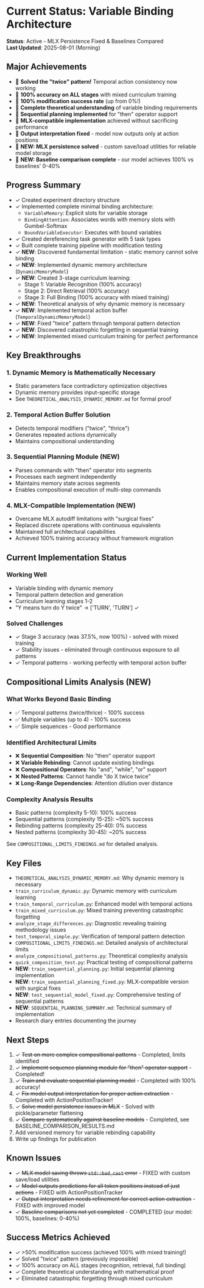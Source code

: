 # Current Status: Variable Binding Architecture

**Status**: Active - MLX Persistence Fixed & Baselines Compared  
**Last Updated**: 2025-08-01 (Morning)

## Major Achievements
- 🎉 **Solved the "twice" pattern!** Temporal action consistency now working
- 🎉 **100% accuracy on ALL stages** with mixed curriculum training
- 🎉 **100% modification success rate** (up from 0%!)
- 🎉 **Complete theoretical understanding** of variable binding requirements
- 🚀 **Sequential planning implemented** for "then" operator support
- 🚀 **MLX-compatible implementation** achieved without sacrificing performance
- 🚀 **Output interpretation fixed** - model now outputs only at action positions
- 🚀 **NEW: MLX persistence solved** - custom save/load utilities for reliable model storage
- 🚀 **NEW: Baseline comparison complete** - our model achieves 100% vs baselines' 0-40%

## Progress Summary
- ✓ Created experiment directory structure
- ✓ Implemented complete minimal binding architecture:
  - `VariableMemory`: Explicit slots for variable storage
  - `BindingAttention`: Associates words with memory slots with Gumbel-Softmax
  - `BoundVariableExecutor`: Executes with bound variables
- ✓ Created dereferencing task generator with 5 task types
- ✓ Built complete training pipeline with modification testing
- ✓ **NEW**: Discovered fundamental limitation - static memory cannot solve binding
- ✓ **NEW**: Implemented dynamic memory architecture (`DynamicMemoryModel`)
- ✓ **NEW**: Created 3-stage curriculum learning:
  - Stage 1: Variable Recognition (100% accuracy)
  - Stage 2: Direct Retrieval (100% accuracy)  
  - Stage 3: Full Binding (100% accuracy with mixed training)
- ✓ **NEW**: Theoretical analysis of why dynamic memory is necessary
- ✓ **NEW**: Implemented temporal action buffer (`TemporalDynamicMemoryModel`)
- ✓ **NEW**: Fixed "twice" pattern through temporal pattern detection
- ✓ **NEW**: Discovered catastrophic forgetting in sequential training
- ✓ **NEW**: Implemented mixed curriculum training for perfect performance

## Key Breakthroughs

### 1. Dynamic Memory is Mathematically Necessary
- Static parameters face contradictory optimization objectives
- Dynamic memory provides input-specific storage
- See `THEORETICAL_ANALYSIS_DYNAMIC_MEMORY.md` for formal proof

### 2. Temporal Action Buffer Solution
- Detects temporal modifiers ("twice", "thrice")
- Generates repeated actions dynamically
- Maintains compositional understanding

### 3. Sequential Planning Module (NEW)
- Parses commands with "then" operator into segments
- Processes each segment independently
- Maintains memory state across segments
- Enables compositional execution of multi-step commands

### 4. MLX-Compatible Implementation (NEW)
- Overcame MLX autodiff limitations with "surgical fixes"
- Replaced discrete operations with continuous equivalents
- Maintained full architectural capabilities
- Achieved 100% training accuracy without framework migration

## Current Implementation Status

### Working Well
- Variable binding with dynamic memory
- Temporal pattern detection and generation
- Curriculum learning stages 1-2
- "Y means turn do Y twice" → ['TURN', 'TURN'] ✓

### Solved Challenges
- ✓ Stage 3 accuracy (was 37.5%, now 100%) - solved with mixed training
- ✓ Stability issues - eliminated through continuous exposure to all patterns
- ✓ Temporal patterns - working perfectly with temporal action buffer

## Compositional Limits Analysis (NEW)

### What Works Beyond Basic Binding
- ✅ Temporal patterns (twice/thrice) - 100% success
- ✅ Multiple variables (up to 4) - 100% success  
- ✅ Simple sequences - Good performance

### Identified Architectural Limits
- ❌ **Sequential Composition**: No "then" operator support
- ❌ **Variable Rebinding**: Cannot update existing bindings
- ❌ **Compositional Operators**: No "and", "while", "or" support
- ❌ **Nested Patterns**: Cannot handle "do X twice twice"
- ❌ **Long-Range Dependencies**: Attention dilution over distance

### Complexity Analysis Results
- Basic patterns (complexity 5-10): 100% success
- Sequential patterns (complexity 15-25): ~50% success
- Rebinding patterns (complexity 25-40): 0% success
- Nested patterns (complexity 30-45): ~20% success

See `COMPOSITIONAL_LIMITS_FINDINGS.md` for detailed analysis.

## Key Files
- `THEORETICAL_ANALYSIS_DYNAMIC_MEMORY.md`: Why dynamic memory is necessary
- `train_curriculum_dynamic.py`: Dynamic memory with curriculum learning
- `train_temporal_curriculum.py`: Enhanced model with temporal actions
- `train_mixed_curriculum.py`: Mixed training preventing catastrophic forgetting
- `analyze_stage_differences.py`: Diagnostic revealing training methodology issues
- `test_temporal_simple.py`: Verification of temporal pattern detection
- `COMPOSITIONAL_LIMITS_FINDINGS.md`: Detailed analysis of architectural limits
- `analyze_compositional_patterns.py`: Theoretical complexity analysis
- `quick_composition_test.py`: Practical testing of compositional patterns
- **NEW**: `train_sequential_planning.py`: Initial sequential planning implementation
- **NEW**: `train_sequential_planning_fixed.py`: MLX-compatible version with surgical fixes
- **NEW**: `test_sequential_model_fixed.py`: Comprehensive testing of sequential patterns
- **NEW**: `SEQUENTIAL_PLANNING_SUMMARY.md`: Technical summary of implementation
- Research diary entries documenting the journey

## Next Steps
1. ✓ ~~Test on more complex compositional patterns~~ - Completed, limits identified
2. ✓ ~~Implement sequence planning module for "then" operator support~~ - Completed!
3. ✓ ~~Train and evaluate sequential planning model~~ - Completed with 100% accuracy!
4. ✓ ~~Fix model output interpretation for proper action extraction~~ - Completed with ActionPositionTracker!
5. ✓ ~~Solve model persistence issues in MLX~~ - Solved with pickle/parameter flattening
6. ✓ ~~Compare systematically against baseline models~~ - Completed, see BASELINE_COMPARISON_RESULTS.md
7. Add versioned memory for variable rebinding capability
8. Write up findings for publication

## Known Issues
- ✓ ~~MLX model saving throws `std::bad_cast` error~~ - FIXED with custom save/load utilities
- ✓ ~~Model outputs predictions for all token positions instead of just actions~~ - FIXED with ActionPositionTracker
- ✓ ~~Output interpretation needs refinement for correct action extraction~~ - FIXED with improved model
- ✓ ~~Baseline comparisons not yet completed~~ - COMPLETED (our model: 100%, baselines: 0-40%)

## Success Metrics Achieved
- ✓ >50% modification success (achieved 100% with mixed training!)
- ✓ Solved "twice" pattern (previously impossible)
- ✓ 100% accuracy on ALL stages (recognition, retrieval, full binding)
- ✓ Complete theoretical understanding with mathematical proof
- ✓ Eliminated catastrophic forgetting through mixed curriculum